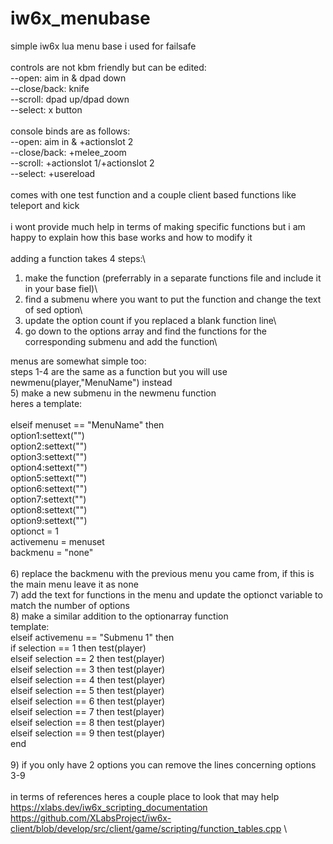 # iw6x_menubase
simple iw6x lua menu base i used for failsafe\
\
controls are not kbm friendly but can be edited:\
--open: aim in & dpad down\
--close/back: knife\
--scroll: dpad up/dpad down\
--select: x button\
\
console binds are as follows:\
--open: aim in & +actionslot 2\
--close/back: +melee_zoom\
--scroll: +actionslot 1/+actionslot 2\
--select: +usereload\
\
comes with one test function and a couple client based functions like teleport and kick\
\
i wont provide much help in terms of making specific functions but i am happy to explain how this base works and how to modify it\
\
adding a function takes 4 steps:\
1) make the function (preferrably in a separate functions file and include it in your base fiel)\
2) find a submenu where you want to put the function and change the text of sed option\
3) update the option count if you replaced a blank function line\
4) go down to the options array and find the functions for the corresponding submenu and add the function\

menus are somewhat simple too:\
steps 1-4 are the same as a function but you will use newmenu(player,"MenuName") instead\
5) make a new submenu in the newmenu function\
  heres a template:\
  \
      elseif menuset == "MenuName" then\
      option1:settext("")\
      option2:settext("")\
      option3:settext("")\
      option4:settext("")\
      option5:settext("")\
      option6:settext("")\
      option7:settext("")\
      option8:settext("")\
      option9:settext("")\
      optionct = 1 \
      activemenu = menuset\
      backmenu = "none"\
 \
6) replace the backmenu with the previous menu you came from, if this is the main menu leave it as none\
7) add the text for functions in the menu and update the optionct variable to match the number of options\
8) make a similar addition to the optionarray function\
    template:\
     elseif activemenu == "Submenu 1" then\
      if selection == 1 then test(player)\
      elseif selection == 2 then test(player)\
      elseif selection == 3 then test(player)\
      elseif selection == 4 then test(player)\
      elseif selection == 5 then test(player)\
      elseif selection == 6 then test(player)\
      elseif selection == 7 then test(player)\
      elseif selection == 8 then test(player)\
      elseif selection == 9 then test(player)\
      end\
\
9) if you only have 2 options you can remove the lines concerning options 3-9\
\
in terms of references heres a couple place to look that may help\
https://xlabs.dev/iw6x_scripting_documentation \
https://github.com/XLabsProject/iw6x-client/blob/develop/src/client/game/scripting/function_tables.cpp \
